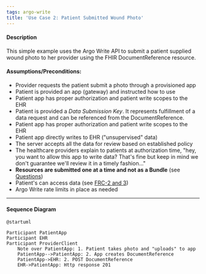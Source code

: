 ```yaml
---
tags: argo-write
title: 'Use Case 2: Patient Submitted Wound Photo'
---
```


#### Description

This simple example uses the Argo Write API to submit a patient supplied wound photo to her provider using the FHIR DocumentReference resource.

#### Assumptions/Preconditions:

- Provider requests the patient submit a photo through a provisioned app
- Patient is provided an app (gateway) and instructed how to use
- Patient app has proper authorization and patient write scopes to the EHR
- Patient is provided a *Data Submission Key*. It represents fulfillment of a data request and can be referenced from the DocumentReference.
- Patient app has proper authorization and patient write scopes to the EHR
- Patient app directly writes to EHR ("unsupervised" data)
- The server accepts all the data for review based on established policy
- The healthcare providers  explain to patients at authorization time, "hey, you want to allow this app to write data? That's fine but keep in mind we don't guarantee we'll review it in a timely fashion..."
- **Resources are submitted one at a time and not as a Bundle** (see [Questions](/UG_Lai1iRaC2posiQzl0zw#Questions))
- Patient's can access data (see [FRC-2 and 3]([/WwsA0bNWSQ2OS5zbJFM_rw?view](https://hackmd.io/WwsA0bNWSQ2OS5zbJFM_rw?view)))
- Argo Write rate limits in place as needed

---

#### Sequence Diagram

```plantuml
@startuml
 
Participant PatientApp 
Participant EHR
Participant ProviderClient 
    Note over PatientApp: 1. Patient takes photo and "uploads" to app
    PatientApp-->PatientApp: 2. App creates DocumentReference
    PatientApp->EHR: 2. POST DocumentReference
    EHR->PatientApp: Http response 201

    Opt "EHR can react"
        EHR-->EHR:5. EHR 'Processes Data'
        EHR-->ProviderClient:6. !Notify (not standardized)
    End
    Opt "Clients can search"
        PatientApp -> EHR: 4. GET DocumentReference
        EHR->PatientApp: Http response 200\nresponse body: DocumentReference
    End   
@enduml
```

##### Steps

1. Patient takes photo of wound and "uploads" to app
2. The App creates a FHIR DocumentReference Example resource with a uploaded-data tag and submission key, performer and image data as inline base64 data.
    - See below
3. The patient instructs the connected App to POST the image to her EHR. The app uses the FHIR RESTful API to do this.
4. The patient may decide to fetch her weight data to review and instructs the app to fetch it.  The app uses the FHIR RESTful API to do this.
5. Based on its policy, the EHR 'Processes' the patient submitted wts.  For example it may store, delete summarize or 6. may notify the provider (not standardized)

##### Example resource with uploaded-data tag and submission key, performer and image data as inline base64 data:

{%gist Healthedata1/c8849ec01b692dafd57610a8b74dd139 %}
